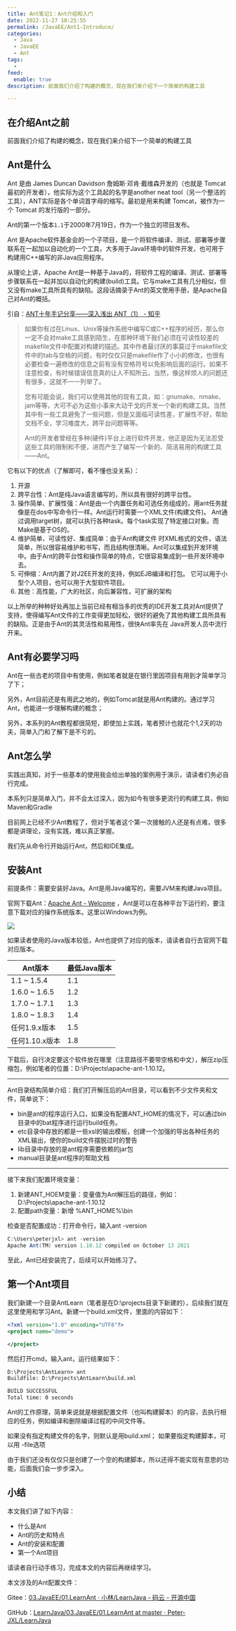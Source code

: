 ```yaml
---
title: Ant笔记1：Ant介绍和入门
date: 2022-11-27 10:25:55
permalink: /JavaEE/Ant1-Introduce/
categories:
  - Java
  - JavaEE
  - Ant
tags:
  - 
feed:
  enable: true
description: 前面我们介绍了构建的概念，现在我们来介绍下一个简单的构建工具

---
```

## 在介绍Ant之前

前面我们介绍了构建的概念，现在我们来介绍下一个简单的构建工具

<!-- more -->
## Ant是什么

Ant 是由 James Duncan Davidson 詹姆斯·邓肯·戴维森开发的（也就是 Tomcat 最初的开发者），他实际为这个工具起的名字是another neat tool（另一个整洁的工具），ANT实际是各个单词首字母的缩写。最初是用来构建 Tomcat，被作为一个 Tomcat 的发行版的一部分。

Ant的第一个版本`1.1`于2000年7月19日，作为一个独立的项目发布。

Ant 是Apache软件基金会的一个子项目，是一个将软件编译、测试、部署等步骤联系在一起加以自动化的一个工具，大多用于Java环境中的软件开发，也可用于构建用C++编写的非Java应用程序。

从理论上讲，Apache Ant是一种基于Java的，将软件工程的编译、测试、部署等步骤联系在一起并加以自动化的构建(build)工具。它与make工具有几分相似，但又没有make工具所具有的缺陷。这段话摘录于Ant的英文使用手册，是Apache自己对Ant的概括。

引自：[ANT十年手记分享——深入浅出 ANT（1） - 知乎](https://zhuanlan.zhihu.com/p/23771386)

> 如果你有过在Linux、Unix等操作系统中编写C或C++程序的经历，那么你一定不会对make工具感到陌生，在那种环境下我们必须在可读性较差的makefile文件中配置对构建的描述。其中作者最讨厌的事莫过于makefile文件中的tab与空格的问题，有时仅仅只是makefile作了小小的修改，也很有必要检查一遍修改的信息之前有没有空格符号以免影响后面的运行。如果不注意检查，有时候错误信息真的让人不知所云。当然，像这样烦人的问题还有很多，这就不一一列举了。
>
> 您有可能会说，我们可以使用其他的现有工具，如：gnumake、nmake、jam等等，大可不必为这些小事来大动干戈的开发一个新的构建工具。当然其中有一些工具避免了一些问题，但是又面临可读性差，扩展性不好，帮助文档不全，学习难度大，跨平台问题等等。
>
> Ant的开发者曾经在多种(硬件)平台上进行软件开发，他正是因为无法忍受这些工具的限制和不便，进而产生了编写一个新的、简洁易用的构建工具——Ant。
>

它有以下的优点（了解即可，看不懂也没关系）：

1. 开源
2. 跨平台性：Ant是纯Java语言编写的，所以具有很好的跨平台性。
3. 操作简单、扩展性强：Ant是由一个内置任务和可选任务组成的，用ant任务就像是在dos中写命令行一样。Ant运行时需要一个XML文件(构建文件)。 Ant通过调用target树，就可以执行各种task。每个task实现了特定接口对象。而Make是基于OS的。
4. 维护简单、可读性好、集成简单：由于Ant构建文件 时XML格式的文件，语法简单，所以很容易维护和书写，而且结构很清晰。Ant可以集成到开发环境中。由于Ant的跨平台性和操作简单的特点，它很容易集成到一些开发环境中去。
5. 可伸缩：Ant内置了对J2EE开发的支持，例如EJB编译和打包。 它可以用于小型个人项目，也可以用于大型软件项目。
6. 其他：高性能，广大的社区，向后兼容性，可扩展的架构

以上所举的种种好处再加上当前已经有相当多的优秀的IDE开发工具对Ant提供了支持，使得编写Ant文件的工作变得更加轻松，很好的避免了其他构建工具所具有的缺陷。正是由于Ant的其灵活性和易用性，很快Ant率先在 Java开发人员中流行开来。

## Ant有必要学习吗

Ant在一些古老的项目中有使用，例如笔者就是在银行里因项目有用到才简单学习了下；

另外，Ant目前还是有用武之地的，例如Tomcat就是用Ant构建的。通过学习Ant，也能进一步理解构建的概念；

另外，本系列的Ant教程都很简短，即使加上实践，笔者预计也就花个1,2天的功夫，简单入门和了解下是不亏的。

## Ant怎么学

实践出真知，对于一些基本的使用我会给出单独的案例用于演示，请读者们务必自行完成。

本系列只是简单入门，并不会太过深入，因为如今有很多更流行的构建工具，例如Maven和Gradle

目前网上已经不少Ant教程了，但对于笔者这个第一次接触的人还是有点难，很多都是讲理论，没有实践，难以真正掌握。

我们先从命令行开始运行Ant，然后和IDE集成。

## 安装Ant

前提条件：需要安装好Java。Ant是用Java编写的，需要JVM来构建Java项目。

官网下载Ant：[Apache Ant - Welcome](https://ant.apache.org/) ，Ant是可以在各种平台下运行的，要注意下载对应的操作系统版本。这里以Windows为例。

![](https://image.peterjxl.com/blog/image-20221123101855-nxalj0y.png)

如果读者使用的Java版本较低，Ant也提供了对应的版本，请读者自行去官网下载对应版本。

| Ant版本        | 最低Java版本 |
| -------------- | ------------ |
| 1.1 ~ 1.5.4    | 1.1          |
| 1.6.0 ~ 1.6.5  | 1.2          |
| 1.7.0 ~ 1.7.1  | 1.3          |
| 1.8.0 ~ 1.8.3  | 1.4          |
| 任何1.9.x版本  | 1.5          |
| 任何1.10.x版本 | 1.8          |

下载后，自行决定要这个软件放在哪里（注意路径不要带空格和中文），解压zip压缩包，例如笔者的位置：D:\Projects\apache-ant-1.10.12。

---

Ant目录结构简单介绍：我们打开解压后的Ant目录，可以看到不少文件夹和文件，简单说下：

* bin是ant的程序运行入口，如果没有配置ANT_HOME的情况下，可以通过bin目录中的bat程序进行运行build任务。
* etc目录中存放的都是一些xsl的输出模板，创建一个加强的导出各种任务的XML输出，使你的build文件摆脱过时的警告
* lib目录中存放的是ant程序需要依赖的jar包
* manual目录是ant程序的帮助文档

---

接下来我们配置环境变量：

1. 新建ANT_HOEM变量：变量值为Ant解压后的路径，例如：  D:\Projects\apache-ant-1.10.12
2. 配置path变量：新增  %ANT_HOME%\bin

检查是否配置成功：打开命令行，输入ant -version

```java
C:\Users\peterjxl> ant -version
Apache Ant(TM) version 1.10.12 compiled on October 13 2021
```

至此，Ant已经安装完了，后续可以开始练习了。

## 第一个Ant项目

我们新建一个目录AntLearn（笔者是在D:\projects目录下新建的），后续我们就在这里使用和学习Ant。新建一个build.xml文件，里面的内容如下：

```xml
<?xml version="1.0" encoding="UTF8"?>
<project name="demo">

</project>
```

然后打开cmd，输入ant，运行结果如下：

```xml
D:\Projects\AntLearn> ant
Buildfile: D:\Projects\AntLearn\build.xml

BUILD SUCCESSFUL
Total time: 0 seconds
```

Ant的工作原理，简单来说就是根据配置文件（也叫构建脚本）的内容，去执行相应的任务，例如编译和删除编译过程的中间文件等。

如果没有指定构建文件的名字，则默认是用build.xml； 如果要指定构建脚本，可以用 -file选项

由于我们还没有仅仅只是创建了一个空的构建脚本，所以还得不能实现有意思的功能，后面我们会一步步深入。

## 小结

本文我们讲了如下内容：

* 什么是Ant
* Ant的历史和特点
* Ant的安装和配置
* 第一个Ant项目

请读者自行动手练习，完成本文的内容后再继续学习。

本文涉及的Ant配置文件：

Gitee：[03.JavaEE/01.LearnAnt · 小林/LearnJava - 码云 - 开源中国](https://gitee.com/peterjxl/LearnJava/tree/master/03.JavaEE/01.LearnAnt)

GitHub：[LearnJava/03.JavaEE/01.LearnAnt at master · Peter-JXL/LearnJava](https://github.com/Peter-JXL/LearnJava/tree/master/03.JavaEE/01.LearnAnt)